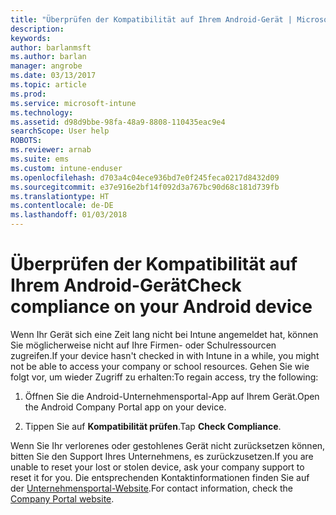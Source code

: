 ```yaml
---
title: "Überprüfen der Kompatibilität auf Ihrem Android-Gerät | Microsoft-Dokumentation"
description: 
keywords: 
author: barlanmsft
ms.author: barlan
manager: angrobe
ms.date: 03/13/2017
ms.topic: article
ms.prod: 
ms.service: microsoft-intune
ms.technology: 
ms.assetid: d98d9bbe-98fa-48a9-8808-110435eac9e4
searchScope: User help
ROBOTS: 
ms.reviewer: arnab
ms.suite: ems
ms.custom: intune-enduser
ms.openlocfilehash: d703a4c04ece936bd7e0f245feca0217d8432d09
ms.sourcegitcommit: e37e916e2bf14f092d3a767bc90d68c181d739fb
ms.translationtype: HT
ms.contentlocale: de-DE
ms.lasthandoff: 01/03/2018
---
```

# <a name="check-compliance-on-your-android-device"></a><span data-ttu-id="807e2-102">Überprüfen der Kompatibilität auf Ihrem Android-Gerät</span><span class="sxs-lookup"><span data-stu-id="807e2-102">Check compliance on your Android device</span></span>

<span data-ttu-id="807e2-103">Wenn Ihr Gerät sich eine Zeit lang nicht bei Intune angemeldet hat, können Sie möglicherweise nicht auf Ihre Firmen- oder Schulressourcen zugreifen.</span><span class="sxs-lookup"><span data-stu-id="807e2-103">If your device hasn't checked in with Intune in a while, you might not be able to access your company or school resources.</span></span> <span data-ttu-id="807e2-104">Gehen Sie wie folgt vor, um wieder Zugriff zu erhalten:</span><span class="sxs-lookup"><span data-stu-id="807e2-104">To regain access, try the following:</span></span>

1. <span data-ttu-id="807e2-105">Öffnen Sie die Android-Unternehmensportal-App auf Ihrem Gerät.</span><span class="sxs-lookup"><span data-stu-id="807e2-105">Open the Android Company Portal app on your device.</span></span>

2. <span data-ttu-id="807e2-106">Tippen Sie auf **Kompatibilität prüfen**.</span><span class="sxs-lookup"><span data-stu-id="807e2-106">Tap **Check Compliance**.</span></span>

<span data-ttu-id="807e2-107">Wenn Sie Ihr verlorenes oder gestohlenes Gerät nicht zurücksetzen können, bitten Sie den Support Ihres Unternehmens, es zurückzusetzen.</span><span class="sxs-lookup"><span data-stu-id="807e2-107">If you are unable to reset your lost or stolen device, ask your company support to reset it for you.</span></span> <span data-ttu-id="807e2-108">Die entsprechenden Kontaktinformationen finden Sie auf der [Unternehmensportal-Website](https://portal.manage.microsoft.com#HelpDeskDialog).</span><span class="sxs-lookup"><span data-stu-id="807e2-108">For contact information, check the [Company Portal website](https://portal.manage.microsoft.com#HelpDeskDialog).</span></span>
